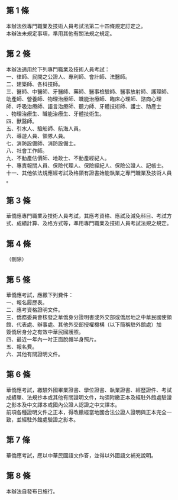 第 1 條
-------
本辦法依專門職業及技術人員考試法第二十四條規定訂定之。  
本辦法未規定事項，準用其他有關法規之規定。

第 2 條
-------
本辦法適用於下列專門職業及技術人員考試：  
一、律師、民間之公證人、專利師、會計師、法醫師。  
二、建築師、各科技師。  
三、醫師、中醫師、牙醫師、藥師、醫事檢驗師、醫事放射師、護理師、  
    助產師、營養師、物理治療師、職能治療師、臨床心理師、諮商心理  
    師、呼吸治療師、語言治療師、聽力師、牙體技術師、護士、助產士  
    、物理治療生、職能治療生、牙體技術生。  
四、獸醫師。  
五、引水人、驗船師、航海人員。  
六、導遊人員、領隊人員。  
七、消防設備師、消防設備士。  
八、社會工作師。  
九、不動產估價師、地政士、不動產經紀人。  
十、專責報關人員、保險代理人、保險經紀人、保險公證人、記帳士。  
十一、其他依法規應經考試及格領有證書始能執業之專門職業及技術人員  
      。

第 3 條
-------
華僑應專門職業及技術人員考試，其應考資格、應試及減免科目、考試方  
式、成績計算、及格方式等，準用專門職業及技術人員考試法規之規定。

第 4 條
-------
（刪除）

第 5 條
-------
華僑應考試，應繳下列費件：  
一、報名履歷表。  
二、應考資格證明文件。  
三、僑務委員會核發之華僑身分證明書或外交部或僑居地之中華民國使領  
    館、代表處、辦事處、其他外交部授權機構（以下簡稱駐外館處）加  
    簽僑居身分之有效中華民國護照。  
四、最近一年內一吋正面脫帽半身照片。  
五、報名費。  
六、其他有關證明文件。

第 6 條
-------
華僑應考試，繳驗外國畢業證書、學位證書、執業證書、經歷證件、考試  
成績單、法規抄本或其他有關證明文件，均須附繳正本及經駐外館處驗證  
之影本及中文譯本或國內公證人認證之中文譯本。  
前項各種證明文件之正本，得改繳經當地國合法公證人證明與正本完全一  
致，並經駐外館處驗證之影本。

第 7 條
-------
華僑應考試，應以中華民國語文作答，並得以外國語文補充說明。

第 8 條
-------
本辦法自發布日施行。

